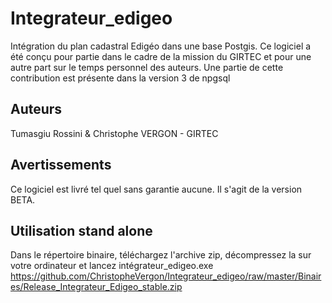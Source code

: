 # Integrateur_edigeo
Intégration du plan cadastral Edigéo dans une base Postgis.
Ce logiciel a été conçu pour partie dans le cadre de la mission du GIRTEC
et pour une autre part sur le temps personnel des auteurs.
Une partie de cette contribution est présente dans la version 3 de npgsql 
## Auteurs
Tumasgiu Rossini & Christophe VERGON - GIRTEC
## Avertissements
Ce logiciel est livré tel quel sans garantie aucune.
Il s'agit de la version BETA.
## Utilisation stand alone
Dans le répertoire binaire, téléchargez l'archive zip,
décompressez la sur votre ordinateur et lancez intégrateur_edigeo.exe
https://github.com/ChristopheVergon/Integrateur_edigeo/raw/master/Binaires/Release_Integrateur_Edigeo_stable.zip
